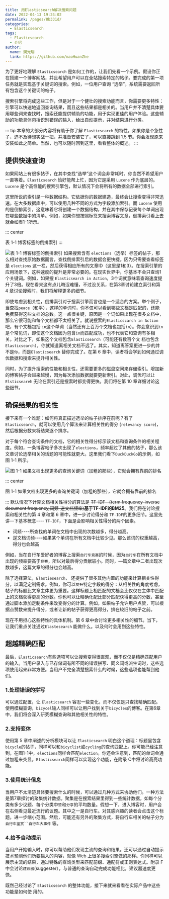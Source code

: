 ```yaml
---
title: 用Elasticsearch解决搜索问题
date: 2022-04-13 19:24:02
permalink: /pages/8b331d/
categories:
  - Elasticsearch
tags:
  - Elasticsearch
  - 介绍
author: 
  name: 樊光瑞
  link: https://github.com/maoHuanZhe
---
```


为了更好地理解 `Elasticsearch` 是如何工作的，让我们先看一个示例。假设你正在搭建一个博客网站，并且希望用户可以在全站搜索特定的帖子。要完成的第一项任务就是实现基于关键词的搜索。例如，一位用户查询 “选举”，系统需要返回所有包含这个关键词的帖子。

搜索引擎将完成这些工作，但是对于一个健壮的搜索功能而言，你需要更多特性：引擎可以快速地返回查询结果，而且这些结果都是相关的。当用户并不清楚具体要用哪些词来查找时，搜索还能提供辅助的功能，用于实现更佳的用户体验。这些辅助的功能具体包括识别错误的输入，给出自动提示，并对结果进行分类。

::: tip
本章的大部分内容将有助于你了解 `Elasticscarch` 的特性。如果你是个急性子，迫不及待想实战一把，并准备安装它了，可以直接跳到 1.5 节。你会发现原来安装如此之简单。当然，也可以随时回到这里，看看整体的概述。
:::

## 提供快速查询

如果网站上有很多帖子，在其中查找“选举”这个词会非常耗时。你当然不希望用户一直等着。`Elasticsearch` 恰好能帮上忙，因为它是采用 `Lucene` 作为底层的。`Lucene` 是个高性能的搜索引擎包，默认情况下会将所有的数据全部进行索引。

这里所说的索引是一种数据结构。它依据你的数据建造，最终会让搜索变得非常迅速。在大多数据库中，可以使用几种不同的方式为字段添加索引。而 `Lucene` 使用的是倒排索引，这意味着它将创建一个数据结构，并在其中保存记录每个单词出现在哪些数据中的清单。例如，如果你想按照标签来搜索博客文章，倒排索引看上去就会如表1-1所示。

::: center

表 1-1 博客标签的倒排索引
:::

![表 1-1 博客标签的倒排索引](https://cdn.jsdelivr.net/gh/maoHuanZhe/image@main/20220413/image.t9z3j5uqldc.webp)
如果搜索含有 `elections`（选举）标签的帖子，那么相对查找原始数据而言，查找倒排索引后的数据会更快捷。因为只需要查看标签是 `elections` 这一栏，然后获得相应所有的文章ID（这里是1和3）。在搜索引擎的应用场景下，这种速度的提升是非常必要的。在现实世界中，你基本不会只查询1个关键词。例如，如果搜 `Elasticsearch in Action`，3个词就意味着查询速度提升了3倍。现在看来这有点儿晦涩难懂，不过没关系，在第3章讨论建立索引和第 4 章讨论搜索时，我们将解释更多的细节。

即使考虑到相关性，倒排索引对于搜索引擎而言也是—个适合的方案。举个例子，当查找`peace`（和平），这样的单词时，你不仅可以看到哪些文档是匹配的，还能免费获得这些文档的总数。这一点很关键，原因是一个词如果出现在很多文档中，那么它很可能和每个文档都不太相关了。就说搜索的`Elasticscarch in Action` 吧，有个文档包括 `in`这个单词（当然还有上百万个文档也包括`in`）。你会意识到`in`是个常见词，即使这个文档因为包含`in`而匹配成功，也不代表它和查询有多相关。对比之下，如果这个文档包含`Elasticsearch`（可能还有数百个文
档也包含`Elasticsearch`），你就知道离相关文档不远了。其实，知道离答案更进一步的并不是`你`，而是`Elasticsearch` 替你完成了。在第 6 章中，读者将会学到如何通过调优数据和搜索来提升相关性。

同时，为了提升搜索的性能和相关性，还需要更多的磁盘空间来存储索引。增加新的博客帖子会越来越慢，因为每次添加数据就要更新索引。对此，调优可以让 `Elsticseareh` 无论在索引还是搜索时都变得更快。我们将在第 10 章详细讨论这些细节。

## 确保结果的相关性
接下来有一个难题：如何将真正描述选举的帖子排序在前呢？有了 `Elasticsearch`，就可以使用几个算法来计算相关性的得分 (`relevancy score`)，然后根据分数来将结果逐个排序。

对于每个符合查询条件的文档，它的相关性得分标示该文档和查询条件的相关程度。例如，一条博客帖子多次出现了`elections`，频率超过了其他的帖子，那么该文章讨论选举相关的话题的可能性就更大。这里我们看下`DuckDuckGo`的示例，如图 1-1 所示。

![图 1-1 如果文档出现更多的查询关键词（加粗的那些），它就会拥有靠前的排名](https://cdn.jsdelivr.net/gh/maoHuanZhe/image@main/20220413/image.4bpyrr978sk0.webp)

::: center

图 1-1 如果文档出现更多的查询关键词（加粗的那些），它就会拥有靠前的排名

:::
默认情况下计算文档相关性得分的算法是 ~~TF-IDF （term frequency-inverse document frequency,词频-逆文档频率)~~**基于TF-IDF的BM25**。我们将在讨论搜索和相关性的第 4 章和第 6 章中，进一步讨论得分和 `TF-IDF`的更多细节。这里先讲—下基本概念---- `TF-IDF`，下面是会影响相关性得分的两个因素。

- 词频----所查找的单词在文档中出现的次数越多，得分越高。
- 逆文档词频----如果某个单词在所有文档中比较少见。那么该词的权重越高，得分也会越高

例如，当在自行车爱好者的博客上搜索`自行车竞赛`的时候，因为`自行车`在所有文档中出现的频率要高于`竞赛`，所以对最后得分贡献较小。同时，—篇文章中二者出现次数越多，这篇文章的得分也会越高。

除了选择算法，`Elastiesearch`， 还提供了很多其他内置的功能来计算相关性得分，以满足定制需求。例如，你可以`提升`特定字段的得分：从相关性的角度考虑，帖子的标题比文章主体更为重要。这样标题上相匹配的文档会比仅仅在主体中匹配上的文档获得更高的分数。你也可以让精确化配比部分匹配获得更高的分数，甚至通过脚本添加定制条件来改变得分的计算。例如，如果帖子允许用户点赞，可以根据点赞数来提升得分，或者让新的帖子获得更高得分，排在较旧的帖子之前。

现在不用担心这些特性的具体机制。第 6 章中会讨论更多相关性的细节。当下，让我们重点关注通过`Elastesearch` 能做什么。以及何时会用到这些特性。
## 超越精确匹配
最后，`Elasticsearch`有些选项可以让搜索变得很直观，而不仅仅是精确匹配用户的输入。当用户录入与已存储词有所不同的错误拼写、同义词或派生词时，这些选项使用起来非常方便。当用户不完全清楚搜索什么的时候，这些选项也能帮到他们。

### 1.处理错误的拼写

可以通过配置，让 `Elasticsearch` 容忍一些变化，而不仅仅是只查找精确匹配。使用模糊查询，`bicycel`输人同样可以让用户找到关于`bicycles`的博客。在第6章中，我们将会深入研究模糊查询和其他相关性的特性。

### 2.支持变体
使用第 5 章中阐述的分析模块可以让 `Elasticsearch` 明白这个道理：标题里包含`bicycle`的帖子，同样可以和`bicyclist`或`cycling`的查询匹配上。你可能己经注意到，在图1-1中，`elections`同样会匹配`election`。你还会注意到，匹配的单词会通过加粗来突显。`Elasticsearch`同样可以实现这个功能，在附录 C中将讨论高亮功能。
### 3.使用统计信息
当用户不太清楚具体要搜索什么的时候，可以通过几种方式来协助他们。一种方法是第7章探讨的聚集统计数据。聚集是在搜索结果里得到一些统计数据，如每个分类有多少议题、每个分类中`赞`和`分享`的平均数量。假想一下，进入博客时，用户会在右侧看见最近流行的议题。其中之一是自行车。对其感兴趣的读者会点击这个标题，进一步缩小范围。然后，可能还有另外的聚集方式，将自行车相关的帖子分为`自行车鉴赏``自行车大事件` 等。

### 4.给予自动提示
当用户开始输入时，你可以帮助他们发现主流的查询和结果。还可以通过自动提示技术预测他们所要输入的内容，就像 Web 上很多搜索引擎做的那样。你同样可以展示主流的结果，通过特殊的查询类型来匹配前缀、通配符或正则表达式。附录 F 中会讨论`建议器`(suggester），与普通的查询自动完成功能相比，建议器速度更快。

既然己经讨论了 `Elasticsearch` 的整体功能，接下来就来看看在实际产品中这些功能是如何使
用的。
